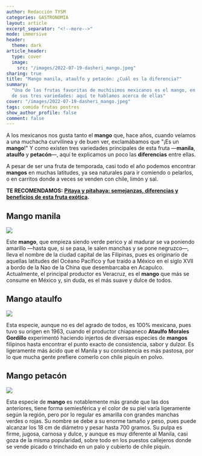```yaml
---
author: Redacción TYSM
categories: GASTRONOMIA
layout: article
excerpt_separator: "<!--more-->"
mode: immersive
header:
  theme: dark
article_header:
  type: cover
  image:
    src: "/images/2022-07-19-dasheri_mango.jpeg"
sharing: true
title: "Mango manila, ataulfo y petacón: ¿Cuál es la diferencia?"
summary:
  "Una de las frutas favoritas de muchísimos mexicanos es el mango, en cualquiera
  de sus tres variedades: aquí te hablamos acerca de ellas"
cover: "/images/2022-07-19-dasheri_mango.jpeg"
tags: comida frutas postres
show_author_profile: false
comment: false
---
```


A los mexicanos nos gusta tanto el **mango** que, hace años, cuando veíamos a una muchacha curvilínea y de buen ver, exclamábamos que "¡Es un **mango**!" Y como existen tres variedades principales de esta fruta —**manila**, **ataulfo** y **petacón**—, aquí te explicamos un poco las **diferencias** entre ellas.

A pesar de ser una fruta de temporada, casi todo el año podemos encontrar **mangos** en muchas latitudes, ya sea naturales para ir comiendo o pelarlos, o en carritos donde a veces se venden con chile, limón y sal.

**TE RECOMENDAMOS:** [**Pitaya y pitahaya: semejanzas, diferencias y beneficios de esta fruta exótica**](https://blog.tonoysumariachi.com/gastronomia/2022/08/31/pitaya-y-pitahaya-semejanzas-diferencias-y-beneficios-de-esta-fruta-exotica.html)**.**

## Mango manila

![](https://upload.wikimedia.org/wikipedia/commons/thumb/8/84/Mango_Manila_1.jpg/1024px-Mango_Manila_1.jpg)

Este **mango**, que empieza siendo verde perico y al madurar se va poniendo amarillo —hasta que, si se pasa, le salen manchas y se pone negruzco—, lleva el nombre de la ciudad capital de las Filipinas, pues es originario de aquellas latitudes del Océano Pacífico y fue traído a México en el siglo XVII a bordo de la Nao de la China que desembarcaba en Acapulco. Actualmente, el principal productor es Veracruz, es el **mango** que más se consume en México y, sin duda, es el más suave y dulce de todos.

## Mango ataulfo

![](https://upload.wikimedia.org/wikipedia/commons/3/34/Mango_ATAULFO_MALLIKA_Asit.jpg)

Esta especie, aunque no es del agrado de todos, es 100% mexicana, pues tuvo su origen en 1963, cuando el productor chiapaneco **Ataulfo Morales Gordillo** experimentó haciendo injertos de diversas especies de **mangos** filipinos hasta encontrar el punto exacto de consistencia, sabor y dulzor. Es ligeramente más ácido que el Manila y su consistencia es más pastosa, por lo que mucha gente prefiere comerlo con chile piquín en polvo.

## Mango petacón

![](https://upload.wikimedia.org/wikipedia/commons/thumb/7/74/Mango02_CS_HD_CS_Asit.jpg/1024px-Mango02_CS_HD_CS_Asit.jpg)

Esta especie de **mango** es notablemente más grande que las dos anteriores, tiene forma semiesférica y el color de su piel varía ligeramente según la región, pero por lo regular es amarilla con grandes manchas verdes o rojas. Su nombre se debe a su enorme tamaño y peso, pues puede alcanzar los 18 cm de diámetro y pesar hasta 700 gramos. Su pulpa es firme, jugosa, carnosa y dulce, y aunque es muy diferente al Manila, casi goza de la misma popularidad, sobre todo en los puestos callejeros donde se vende picado o trinchado en un palo y cubierto de chile piquín.
